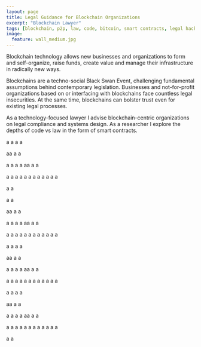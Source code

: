 ```yaml
---
layout: page
title: Legal Guidance for Blockchain Organizations
excerpt: "Blockchain Lawyer"
tags: [blockchain, p2p, law, code, bitcoin, smart contracts, legal hacking, legal automation]
image:
  feature: wall_medium.jpg
---
```


Blockchain technology allows new businesses and organizations to form and self-organize, raise funds, create value and manage their infrastructure in radically new ways. 

Blockchains are a techno-social Black Swan Event, challenging fundamental assumptions behind contemporary legislation. Businesses and not-for-profit organizations based on or interfacing with blockchains face countless legal insecurities. At the same time, blockchains can bolster trust even for existing legal processes.

As a technology-focused lawyer I advise blockchain-centric organizations on legal compliance and systems design. As a researcher I explore the depths of code vs law in the form of smart contracts.

a
a
a
a

aa
a
a

a
a
a
a
aa
a
a

a
a
a
a
a
a
a
a
a
a
a
a

a
a

a
a

aa
a
a

a
a
a
a
aa
a
a

a
a
a
a
a
a
a
a
a
a
a
a

a
a
a
a

aa
a
a

a
a
a
a
aa
a
a

a
a
a
a
a
a
a
a
a
a
a
a

a
a
a
a

aa
a
a

a
a
a
a
aa
a
a

a
a
a
a
a
a
a
a
a
a
a
a

a
a